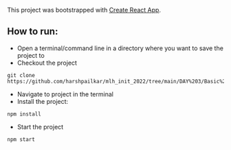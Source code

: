 This project was bootstrapped with [Create React App](https://github.com/facebook/create-react-app).

## How to run:
- Open a terminal/command line in a directory where you want to save the project to
- Checkout the project

```
git clone https://github.com/harshpailkar/mlh_init_2022/tree/main/DAY%203/Basic%20Form.git

```

- Navigate to project in the terminal
- Install the project:

```
npm install
```

- Start the project 

```
npm start
```
